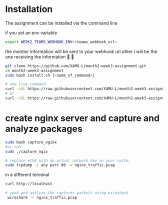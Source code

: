 # Installation

The assignment can be inatalled via the command line

if you set an env variable

```bash
export WEEK2_TEAMS_WEBHOOK_ENV=<teams_webhook_url>
```

the montior information will be sent to your webhook url
other i will be the one receiving the information 🌚 🌚

```bash
git clone https://github.com/X4MU-L/month2-week3-assignment.git
cd month2-week3-assignment
sudo bash install.sh [<name_of_command>]
```

```bash
# one line command
curl -sSL https://raw.githubusercontent.com/X4MU-L/month2-week3-assignment/main/install.sh| sudo bash
# or
curl -sSL https://raw.githubusercontent.com/X4MU-L/month2-week3-assignment/main/install.sh| sudo bash -s -- <name_of_command>
```

# create nginx server and capture and analyze packages

```bash
sudo bash capture_nginx
#or run
sudo ./capture_ngix
```

```bash
# replace eth0 with an actual network dev on your syste,
sudo tcpdump -i any port 80 -w nginx_traffic.pcap
```

in a different terminal

```bash
curl http://localhost
```

```bash
# read and analyze the captures packets using wireshark
 wireshark -r nginx_traffic.pcap
```
